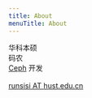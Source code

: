```yaml
---
title: About
menuTitle: About
---
```


华科本硕\
码农\
[Ceph](https://ceph.com/) 开发\
\
[runsisi AT hust.edu.cn](mailto:runsisi@hust.edu.cn)
